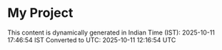 # My Project

This content is dynamically generated in Indian Time (IST): 2025-10-11 17:46:54 IST
Converted to UTC: 2025-10-11 12:16:54 UTC
